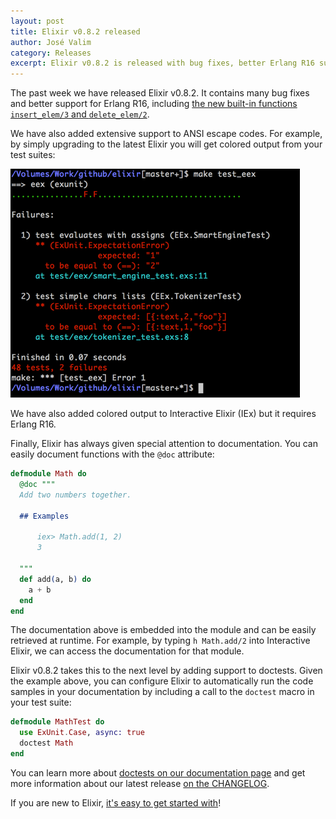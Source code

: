 ```yaml
---
layout: post
title: Elixir v0.8.2 released
author: José Valim
category: Releases
excerpt: Elixir v0.8.2 is released with bug fixes, better Erlang R16 support and doctests.
---
```


The past week we have released Elixir v0.8.2. It contains many bug fixes and better support for Erlang R16, including [the new built-in functions `insert_elem/3` and `delete_elem/2`](https://github.com/elixir-lang/elixir/commit/0fad1883df9da541628e8485d28372fd4b977b89).

We have also added extensive support to ANSI escape codes. For example, by simply upgrading to the latest Elixir you will get colored output from your test suites:

![ANSI escape with ExUnit](/images/contents/exunit-ansi.png)

We have also added colored output to Interactive Elixir (IEx) but it requires Erlang R16.

Finally, Elixir has always given special attention to documentation. You can easily document functions with the `@doc` attribute:

```elixir
defmodule Math do
  @doc """
  Add two numbers together.

  ## Examples

      iex> Math.add(1, 2)
      3

  """
  def add(a, b) do
    a + b
  end
end
```

The documentation above is embedded into the module and can be easily retrieved at runtime. For example, by typing `h Math.add/2` into Interactive Elixir, we can access the documentation for that module.

Elixir v0.8.2 takes this to the next level by adding support to doctests. Given the example above, you can configure Elixir to automatically run the code samples in your documentation by including a call to the `doctest` macro in your test suite:

```elixir
defmodule MathTest do
  use ExUnit.Case, async: true
  doctest Math
end
```

You can learn more about [doctests on our documentation page](https://hexdocs.pm/ex_unit/ExUnit.DocTest.html) and get more information about our latest release [on the CHANGELOG](https://github.com/elixir-lang/elixir/blob/ed27611f48ba150404c95fe15f1d6058a4287330/CHANGELOG.md).

If you are new to Elixir, [it's easy to get started with](https://hexdocs.pm/elixir/1.16/introduction.html)!
